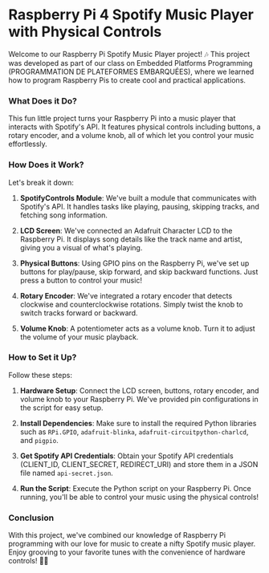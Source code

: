 # Raspberry Pi 4 Spotify Music Player with Physical Controls

Welcome to our Raspberry Pi Spotify Music Player project! 🎶 This project was developed as part of our class on Embedded Platforms Programming (PROGRAMMATION DE PLATEFORMES EMBARQUÉES), where we learned how to program Raspberry Pis to create cool and practical applications.

### What Does it Do?

This fun little project turns your Raspberry Pi into a music player that interacts with Spotify's API. It features physical controls including buttons, a rotary encoder, and a volume knob, all of which let you control your music effortlessly.

### How Does it Work?

Let's break it down:

1. **SpotifyControls Module**: We've built a module that communicates with Spotify's API. It handles tasks like playing, pausing, skipping tracks, and fetching song information.

2. **LCD Screen**: We've connected an Adafruit Character LCD to the Raspberry Pi. It displays song details like the track name and artist, giving you a visual of what's playing.

3. **Physical Buttons**: Using GPIO pins on the Raspberry Pi, we've set up buttons for play/pause, skip forward, and skip backward functions. Just press a button to control your music!

4. **Rotary Encoder**: We've integrated a rotary encoder that detects clockwise and counterclockwise rotations. Simply twist the knob to switch tracks forward or backward.

5. **Volume Knob**: A potentiometer acts as a volume knob. Turn it to adjust the volume of your music playback.

### How to Set it Up?

Follow these steps:

1. **Hardware Setup**: Connect the LCD screen, buttons, rotary encoder, and volume knob to your Raspberry Pi. We've provided pin configurations in the script for easy setup.

2. **Install Dependencies**: Make sure to install the required Python libraries such as `RPi.GPIO`, `adafruit-blinka`, `adafruit-circuitpython-charlcd`, and `pigpio`.

3. **Get Spotify API Credentials**: Obtain your Spotify API credentials (CLIENT_ID, CLIENT_SECRET, REDIRECT_URI) and store them in a JSON file named `api-secret.json`.

4. **Run the Script**: Execute the Python script on your Raspberry Pi. Once running, you'll be able to control your music using the physical controls!

### Conclusion

With this project, we've combined our knowledge of Raspberry Pi programming with our love for music to create a nifty Spotify music player. Enjoy grooving to your favorite tunes with the convenience of hardware controls! 🎵🎉
